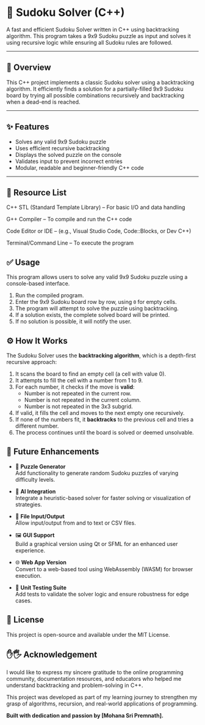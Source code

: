 
# 🧩 Sudoku Solver (C++)

A fast and efficient Sudoku Solver written in C++ using backtracking algorithm. This program takes a 9x9 Sudoku puzzle as input and solves it using recursive logic while ensuring all Sudoku rules are followed.

---

## 📖 Overview

This C++ project implements a classic Sudoku solver using a backtracking algorithm. It efficiently finds a solution for a partially-filled 9x9 Sudoku board by trying all possible combinations recursively and backtracking when a dead-end is reached.

---

## ✨ Features

- Solves any valid 9x9 Sudoku puzzle
- Uses efficient recursive backtracking
- Displays the solved puzzle on the console
- Validates input to prevent incorrect entries
- Modular, readable and beginner-friendly C++ code

---



## 📂 Resource List
C++ STL (Standard Template Library) – For basic I/O and data handling

G++ Compiler – To compile and run the C++ code

Code Editor or IDE – (e.g., Visual Studio Code, Code::Blocks, or Dev C++)

Terminal/Command Line – To execute the program




## ✅ Usage

This program allows users to solve any valid 9x9 Sudoku puzzle using a console-based interface.

1. Run the compiled program.
2. Enter the 9x9 Sudoku board row by row, using `0` for empty cells.
3. The program will attempt to solve the puzzle using backtracking.
4. If a solution exists, the complete solved board will be printed.
5. If no solution is possible, it will notify the user.

## ⚙️ How It Works

The Sudoku Solver uses the **backtracking algorithm**, which is a depth-first recursive approach:

1. It scans the board to find an empty cell (a cell with value 0).
2. It attempts to fill the cell with a number from 1 to 9.
3. For each number, it checks if the move is **valid**:
   - Number is not repeated in the current row.
   - Number is not repeated in the current column.
   - Number is not repeated in the 3x3 subgrid.
4. If valid, it fills the cell and moves to the next empty one recursively.
5. If none of the numbers fit, it **backtracks** to the previous cell and tries a different number.
6. The process continues until the board is solved or deemed unsolvable.

## 🔮 Future Enhancements

- 🔢 **Puzzle Generator**  
  Add functionality to generate random Sudoku puzzles of varying difficulty levels.

- 🧠 **AI Integration**  
  Integrate a heuristic-based solver for faster solving or visualization of strategies.

- 📄 **File Input/Output**  
  Allow input/output from and to text or CSV files.

- 🖼️ **GUI Support**  
  Build a graphical version using Qt or SFML for an enhanced user experience.

- 🌐 **Web App Version**  
  Convert to a web-based tool using WebAssembly (WASM) for browser execution.

- 🧪 **Unit Testing Suite**  
  Add tests to validate the solver logic and ensure robustness for edge cases.


## 📜 License

This project is open-source and available under the MIT License.


##  ✋🖐 Acknowledgement

I would like to express my sincere gratitude to the online programming community, documentation resources, and educators who helped me understand backtracking and problem-solving in C++.

This project was developed as part of my learning journey to strengthen my grasp of algorithms, recursion, and real-world applications of programming.

**Built with dedication and passion by [Mohana Sri Premnath].**

